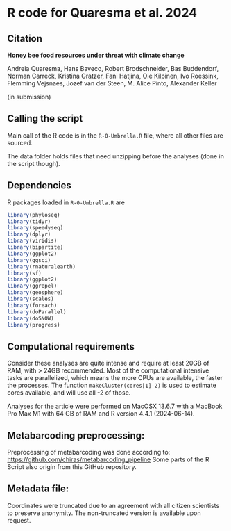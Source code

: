 # R code for Quaresma et al. 2024

## Citation
**Honey bee food resources under threat with climate change**

Andreia Quaresma, Hans Baveco, Robert Brodschneider, Bas Buddendorf, Norman Carreck, Kristina Gratzer, Fani Hatjina, Ole Kilpinen, Ivo Roessink, Flemming Vejsnaes, Jozef van der Steen, M. Alice Pinto, Alexander Keller

(in submission)


## Calling the script
Main call of the R code is in the ```R-0-Umbrella.R``` file, where all other files are sourced. 

The data folder holds files that need unzipping before the analyses (done in the script though).


## Dependencies

R packages loaded in ```R-0-Umbrella.R``` are 

```R
library(phyloseq)
library(tidyr)
library(speedyseq)
library(dplyr)
library(viridis)
library(bipartite)
library(ggplot2)
library(ggsci)
library(rnaturalearth)
library(sf)
library(ggplot2)
library(ggrepel)
library(geosphere)
library(scales)
library(foreach)
library(doParallel)
library(doSNOW)
library(progress)
```

## Computational requirements

Consider these analyses are quite intense and require at least 20GB of RAM, with > 24GB recommended. Most of the computational intensive tasks are parallelized, which means the more CPUs are available, the faster the processes. The function ``` makeCluster(cores[1]-2) ``` is used to estimate cores available, and will use all -2 of those.

Analyses for the article were performed on MacOSX 13.6.7 with a MacBook Pro Max M1 with 64 GB of RAM and R version 4.4.1 (2024-06-14).

## Metabarcoding preprocessing: 

Preprocessing of metabarcoding was done according to: https://github.com/chiras/metabarcoding_pipeline
Some parts of the R Script also origin from this GitHub repository. 

## Metadata file:
Coordinates were truncated due to an agreement with all citizen scientists to preserve anonymity. The non-truncated version is available upon request. 
